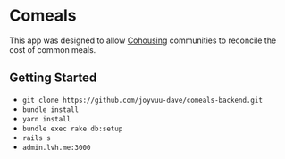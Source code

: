 # Comeals

This app was designed to allow
[Cohousing](https://en.wikipedia.org/wiki/Cohousing) communities to reconcile
the cost of common meals.

## Getting Started

- `git clone https://github.com/joyvuu-dave/comeals-backend.git`
- `bundle install`
- `yarn install`
- `bundle exec rake db:setup`
- `rails s`
- `admin.lvh.me:3000`
